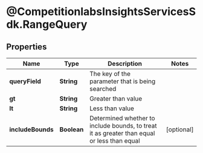 # @CompetitionlabsInsightsServicesSdk.RangeQuery

## Properties

Name | Type | Description | Notes
------------ | ------------- | ------------- | -------------
**queryField** | **String** | The key of the parameter that is being searched | 
**gt** | **String** | Greater than value | 
**lt** | **String** | Less than value | 
**includeBounds** | **Boolean** | Determined whether to include bounds, to treat it as greater than equal or less than equal | [optional] 


